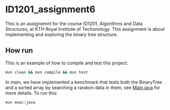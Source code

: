 # ID1201_assignment6
This is an assignemnt for the course ID1201, Algorithms and Data Structures, at KTH Royal Institute of Techonology. 
This assignment is about implementing and exploring the binary tree structure.

## How run

This is an example of how to compile and test this project.

```bash
mvn clean && mvn compile && mvn test
```

In main, we have implemented a benchmark that tests both the BinaryTree and a sorted array by searching a random data in them, see [Main.java](https://github.com/Lellalu/ID1201_assignment6/blob/main/src/main/java/se/kth/id1201/Main.java) 
for more details. To run this:

```bash
mvn exec:java 
```